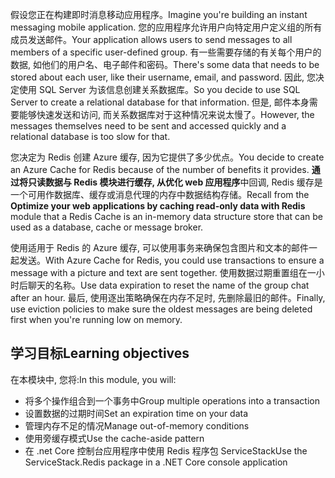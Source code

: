 <span data-ttu-id="554f2-101">假设您正在构建即时消息移动应用程序。</span><span class="sxs-lookup"><span data-stu-id="554f2-101">Imagine you're building an instant messaging mobile application.</span></span> <span data-ttu-id="554f2-102">您的应用程序允许用户向特定用户定义组的所有成员发送邮件。</span><span class="sxs-lookup"><span data-stu-id="554f2-102">Your application allows users to send messages to all members of a specific user-defined group.</span></span> <span data-ttu-id="554f2-103">有一些需要存储的有关每个用户的数据, 如他们的用户名、电子邮件和密码。</span><span class="sxs-lookup"><span data-stu-id="554f2-103">There's some data that needs to be stored about each user, like their username, email, and password.</span></span> <span data-ttu-id="554f2-104">因此, 您决定使用 SQL Server 为该信息创建关系数据库。</span><span class="sxs-lookup"><span data-stu-id="554f2-104">So you decide to use SQL Server to create a relational database for that information.</span></span> <span data-ttu-id="554f2-105">但是, 邮件本身需要能够快速发送和访问, 而关系数据库对于这种情况来说太慢了。</span><span class="sxs-lookup"><span data-stu-id="554f2-105">However, the messages themselves need to be sent and accessed quickly and a relational database is too slow for that.</span></span>

<span data-ttu-id="554f2-106">您决定为 Redis 创建 Azure 缓存, 因为它提供了多少优点。</span><span class="sxs-lookup"><span data-stu-id="554f2-106">You decide to create an Azure Cache for Redis because of the number of benefits it provides.</span></span> <span data-ttu-id="554f2-107">**通过将只读数据与 Redis 模块进行缓存, 从优化 web 应用程序**中回调, Redis 缓存是一个可用作数据库、缓存或消息代理的内存中数据结构存储。</span><span class="sxs-lookup"><span data-stu-id="554f2-107">Recall from the **Optimize your web applications by caching read-only data with Redis** module that a Redis Cache is an in-memory data structure store that can be used as a database, cache or message broker.</span></span>

<span data-ttu-id="554f2-108">使用适用于 Redis 的 Azure 缓存, 可以使用事务来确保包含图片和文本的邮件一起发送。</span><span class="sxs-lookup"><span data-stu-id="554f2-108">With Azure Cache for Redis, you could use transactions to ensure a message with a picture and text are sent together.</span></span> <span data-ttu-id="554f2-109">使用数据过期重置组在一小时后聊天的名称。</span><span class="sxs-lookup"><span data-stu-id="554f2-109">Use data expiration to reset the name of the group chat after an hour.</span></span> <span data-ttu-id="554f2-110">最后, 使用逐出策略确保在内存不足时, 先删除最旧的邮件。</span><span class="sxs-lookup"><span data-stu-id="554f2-110">Finally, use eviction policies to make sure the oldest messages are being deleted first when you're running low on memory.</span></span>

## <a name="learning-objectives"></a><span data-ttu-id="554f2-111">学习目标</span><span class="sxs-lookup"><span data-stu-id="554f2-111">Learning objectives</span></span>

<span data-ttu-id="554f2-112">在本模块中, 您将:</span><span class="sxs-lookup"><span data-stu-id="554f2-112">In this module, you will:</span></span>

- <span data-ttu-id="554f2-113">将多个操作组合到一个事务中</span><span class="sxs-lookup"><span data-stu-id="554f2-113">Group multiple operations into a transaction</span></span>
- <span data-ttu-id="554f2-114">设置数据的过期时间</span><span class="sxs-lookup"><span data-stu-id="554f2-114">Set an expiration time on your data</span></span>
- <span data-ttu-id="554f2-115">管理内存不足的情况</span><span class="sxs-lookup"><span data-stu-id="554f2-115">Manage out-of-memory conditions</span></span>
- <span data-ttu-id="554f2-116">使用旁缓存模式</span><span class="sxs-lookup"><span data-stu-id="554f2-116">Use the cache-aside pattern</span></span>
- <span data-ttu-id="554f2-117">在 .net Core 控制台应用程序中使用 Redis 程序包 ServiceStack</span><span class="sxs-lookup"><span data-stu-id="554f2-117">Use the ServiceStack.Redis package in a .NET Core console application</span></span>
